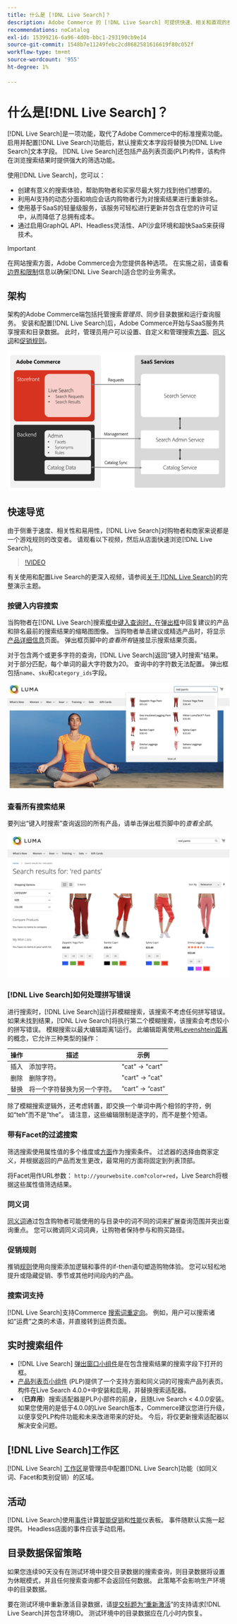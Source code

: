 ```yaml
---
title: 什么是 [!DNL Live Search]？
description: Adobe Commerce 的 [!DNL Live Search] 可提供快速、相关和直观的搜索体验。
recommendations: noCatalog
exl-id: 15399216-6a96-4d0b-bbc1-293190cb9e14
source-git-commit: 1548b7e11249febc2cd8682581616619f80c052f
workflow-type: tm+mt
source-wordcount: '955'
ht-degree: 1%

---
```


# 什么是[!DNL Live Search]？

[!DNL Live Search]是一项功能，取代了Adobe Commerce中的标准搜索功能。 启用并配置[!DNL Live Search]功能后，默认搜索文本字段将替换为[!DNL Live Search]文本字段。 [!DNL Live Search]还包括产品列表页面(PLP)构件，该构件在浏览搜索结果时提供强大的筛选功能。

使用[!DNL Live Search]，您可以：

- 创建有意义的搜索体验，帮助购物者和买家尽最大努力找到他们想要的。
- 利用AI支持的动态分面和响应会话内购物者行为对搜索结果进行重新排名。
- 使用基于SaaS的轻量级服务，该服务可轻松进行更新并包含在您的许可证中，从而降低了总拥有成本。
- 通过启用GraphQL API、Headless灵活性、API沙盒环境和超快SaaS来获得技术。

>[!IMPORTANT]
>
>在网站搜索方面，Adobe Commerce会为您提供各种选项。 在实施之前，请查看[边界和限制](boundaries-limits.md)信息以确保[!DNL Live Search]适合您的业务需求。

## 架构

架构的Adobe Commerce端包括托管搜索&#x200B;*管理员*、同步目录数据和运行查询服务。 安装和配置[!DNL Live Search]后，Adobe Commerce开始与SaaS服务共享搜索和目录数据。 此时，管理员用户可以设置、自定义和管理搜索[方面](facets.md)、[同义词](synonyms.md)和[促销规则](category-merch.md)。

![实时搜索数据流](assets/ls-cs-data-flow.png)

## 快速导览

由于侧重于速度、相关性和易用性，[!DNL Live Search]对购物者和商家来说都是一个游戏规则的改变者。 请观看以下视频，然后从店面快速浏览[!DNL Live Search]。

>[!VIDEO](https://video.tv.adobe.com/v/3452579?learn=on&captions=chi_hans)

有关使用和配置Live Search的更深入视频，请参阅[关于 [!DNL Live Search]](https://experienceleague.adobe.com/zh-hans/docs/commerce-learn/tutorials/getting-started/capabilities/live-search-full-demonstration)的完整演示主题。

### 按键入内容搜索

当购物者在[!DNL Live Search]搜索[框中键入查询时，](storefront-popover.md)在[弹出框](https://experienceleague.adobe.com/en/docs/commerce-admin/catalog/catalog/search/search)中回复建议的产品和排名最前的搜索结果的缩略图图像。 当购物者单击建议或精选产品时，将显示[产品详细信息](https://experienceleague.adobe.com/zh-hans/docs/commerce-admin/start/storefront/storefront)页面。 弹出框页脚中的&#x200B;_查看所有_&#x200B;链接显示搜索结果页面。

对于包含两个或更多字符的查询，[!DNL Live Search]返回“键入时搜索”结果。 对于部分匹配，每个单词的最大字符数为20。 查询中的字符数无法配置。 弹出框包括`name`、`sku`和`category_ids`字段。

![店面示例 — 键入时搜索](assets/storefront-search-as-you-type.png)

### 查看所有搜索结果

要列出“键入时搜索”查询返回的所有产品，请单击弹出框页脚中的&#x200B;_查看全部_。

![店面示例 — 价格Facet](assets/storefront-view-all-search-results.png)

### [!DNL Live Search]如何处理拼写错误

进行搜索时，[!DNL Live Search]运行非模糊搜索，该搜索不考虑任何拼写错误。 如果未找到结果，[!DNL Live Search]将执行第二个模糊搜索，该搜索会考虑较小的拼写错误。 模糊搜索以最大编辑距离1运行。 此编辑距离使用[Levenshtein距离](https://en.wikipedia.org/wiki/Levenshtein_distance)的概念，它允许三种类型的操作：

| 操作 | 描述 | 示例 |
|---|---|---|
| 插入 | 添加字符。 | &quot;cat&quot; -> &quot;cart&quot; |
| 删除 | 删除字符。 | &quot;cart&quot; -> &quot;cat&quot; |
| 替换 | 将一个字符替换为另一个字符。 | “cart” -> “cast” |

除了模糊搜索逻辑外，还考虑转置，即交换一个单词中两个相邻的字符，例如“teh”而不是“the”。 请注意，这些编辑限制是逐字的，而不是整个短语。

### 带有Facet的过滤搜索

筛选搜索使用属性值的多个维度或[方面](facets.md)作为搜索条件。 过滤器的选择由商家定义，并根据返回的产品而发生更改，最常用的方面将固定到列表顶部。

将Facet用作URL参数： `http://yourwebsite.com?color=red`，Live Search将根据这些属性值筛选结果。

### 同义词

[同义词](synonyms.md)通过包含购物者可能使用的与目录中的词不同的词来扩展查询范围并突出查询重点。 您可以微调同义词词典，让购物者保持参与和购买路径。

### 促销规则

推销[规则](rules.md)使用向搜索添加逻辑和事件的if-then语句塑造购物体验。 您可以轻松地提升或隐藏促销、季节或其他时间段内的产品。

### 搜索词支持

[!DNL Live Search]支持Commerce [搜索词重定向](https://experienceleague.adobe.com/zh-hans/docs/commerce-admin/catalog/catalog/search/search-terms)。 例如，用户可以搜索诸如“运费”之类的术语，并直接转到运费页面。

## 实时搜索组件

- [!DNL Live Search] [弹出窗口小组件](storefront-popover.md)是在包含搜索结果的搜索字段下打开的框。
- [产品列表页小组件](plp-styling.md) (PLP)提供了一个支持方面和同义词的可搜索产品列表页。 构件在Live Search 4.0.0+中安装和启用，并替换搜索适配器。
- （**已弃用**）搜索适配器是PLP小部件的前身，且随Live Search &lt; 4.0.0安装。如果您使用的是低于4.0.0的Live Search版本，Commerce建议您进行升级，以便享受PLP构件功能和未来改进带来的好处。 今后，将仅更新搜索适配器以解决安全问题。

## [!DNL Live Search]工作区

[!DNL Live Search] [工作区](workspace.md)是管理员中配置[!DNL Live Search]功能（如同义词、Facet和类别促销）的区域。

## 活动

[!DNL Live Search]使用[事件](https://developer.adobe.com/commerce/services/shared-services/storefront-events/#live-search)计算[智能促销](category-merch.md)和[性能](performance.md)仪表板。 事件随默认实施一起提供。 Headless店面的事件应该手动启用。

## 目录数据保留策略

如果您连续90天没有在测试环境中提交目录数据的搜索查询，则目录数据将设置为休眠模式，并且任何搜索查询都不会返回任何数据。 此策略不会影响生产环境中的目录数据。

要在测试环境中重新激活目录数据，请[提交标题为“重新激活](https://experienceleague.adobe.com/zh-hans/docs/commerce-knowledge-base/kb/help-center-guide/magento-help-center-user-guide#experience-league-start-page)”的支持请求[!DNL Live Search]并包含环境ID。 测试环境中的目录数据应在几小时内恢复。
